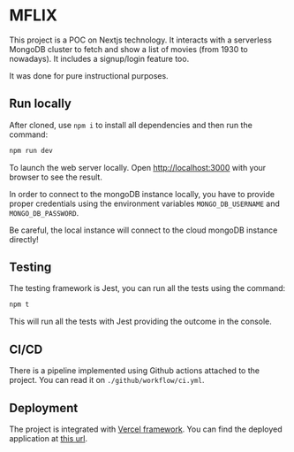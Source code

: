 # MFLIX

This project is a POC on Nextjs technology. It interacts with a serverless MongoDB cluster
to fetch and show a list of movies (from 1930 to nowadays). It includes a signup/login feature too.

It was done for pure instructional purposes.

## Run locally
After cloned, use `npm i` to install all dependencies and then run the command:

```bash
npm run dev
```
To launch the web server locally. Open [http://localhost:3000](http://localhost:3000) with your browser to see the result.

In order to connect to the mongoDB instance locally, you have to provide proper credentials using the 
environment variables `MONGO_DB_USERNAME` and `MONGO_DB_PASSWORD`. 

Be careful, the local instance will connect to the cloud mongoDB instance directly!

## Testing
The testing framework is Jest, you can run all the tests using the command: 
```bash
npm t
```
This will run all the tests with Jest providing the outcome in the console.

## CI/CD
There is a pipeline implemented using Github actions attached to the project. 
You can read it on `./github/workflow/ci.yml`.

## Deployment
The project is integrated with [Vercel framework](https://vercel.com). You can find the deployed application at
[this url](https://mflix-eight.vercel.app/).